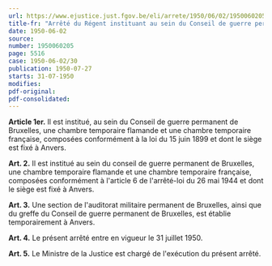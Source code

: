 ```yaml
---
url: https://www.ejustice.just.fgov.be/eli/arrete/1950/06/02/1950060205/justel
title-fr: "Arrêté du Régent instituant au sein du Conseil de guerre permanent de Bruxelles des chambres temporaires dont le siège est fixé à Anvers."
date: 1950-06-02
source:
number: 1950060205
page: 5516
case: 1950-06-02/30
publication: 1950-07-27
starts: 31-07-1950
modifies:
pdf-original:
pdf-consolidated:
---
```


**Article 1er.** Il est institué, au sein du Conseil de guerre permanent de Bruxelles, une chambre temporaire flamande et une chambre temporaire française, composées conformément à la loi du 15 juin 1899 et dont le siège est fixé à Anvers.

**Art. 2.** Il est institué au sein du conseil de guerre permanent de Bruxelles, une chambre temporaire flamande et une chambre temporaire française, composées conformément à l'article 6 de l'arrêté-loi du 26 mai 1944 et dont le siège est fixé à Anvers.

**Art. 3.** Une section de l'auditorat militaire permanent de Bruxelles, ainsi que du greffe du Conseil de guerre permanent de Bruxelles, est établie temporairement à Anvers.

**Art. 4.** Le présent arrêté entre en vigueur le 31 juillet 1950.

**Art. 5.** Le Ministre de la Justice est chargé de l'exécution du présent arrêté.
